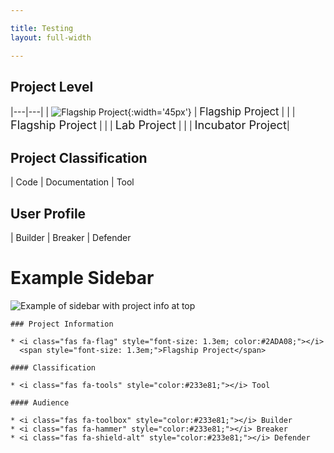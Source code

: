 ```yaml
---

title: Testing 
layout: full-width

---
```


## Project Level

|---|---|
| ![Flagship Project](/assets/images/common/owasp_level_flagship_2.svg){:width='45px'} | <span style="font-size:1.2em">Flagship Project</span> |
|<i class="fas fa-flag" style="font-size: 1.3em; color:#2ADA08;"></i> | <span style="font-size: 1.3em;">Flagship Project</span> |
|<i class="fas fa-flask" style="font-size: 1.3em; color:#E8C306;"></i> | <span style="font-size:1.3em">Lab Project</span> |
|<i class="fas fa-egg" style="font-size: 1.3em; color:#0796CF;"></i> | <span style="font-size:1.3em">Incubator Project</span>| 

## Project Classification 

<i class="fas fa-code" style="color:#233e81;"></i> | Code
<i class="fas fa-book" style="color:#233e81;"></i> | Documentation 
<i class="fas fa-tools" style="color:#233e81;"></i> | Tool

## User Profile

<i class="fas fa-toolbox" style="color:#233e81;"></i> | Builder 
<i class="fas fa-hammer" style="color:#233e81;"></i> | Breaker 
<i class="fas fa-shield-alt" style="color:#233e81;"></i> | Defender 

# Example Sidebar

![Example of sidebar with project info at top](/www-project-juice-shop/assets/images/example_project-info_sidebar.png)

```
### Project Information

* <i class="fas fa-flag" style="font-size: 1.3em; color:#2ADA08;"></i>
  <span style="font-size: 1.3em;">Flagship Project</span>

#### Classification

* <i class="fas fa-tools" style="color:#233e81;"></i> Tool

#### Audience

* <i class="fas fa-toolbox" style="color:#233e81;"></i> Builder
* <i class="fas fa-hammer" style="color:#233e81;"></i> Breaker
* <i class="fas fa-shield-alt" style="color:#233e81;"></i> Defender
```
